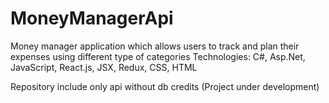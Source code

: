 # MoneyManagerApi

Money manager application which allows users to track and plan their expenses using different type of categories 
Technologies: C#, Asp.Net, JavaScript, React.js, JSX, Redux, CSS, HTML

Repository include only api without db credits (Project under development)
